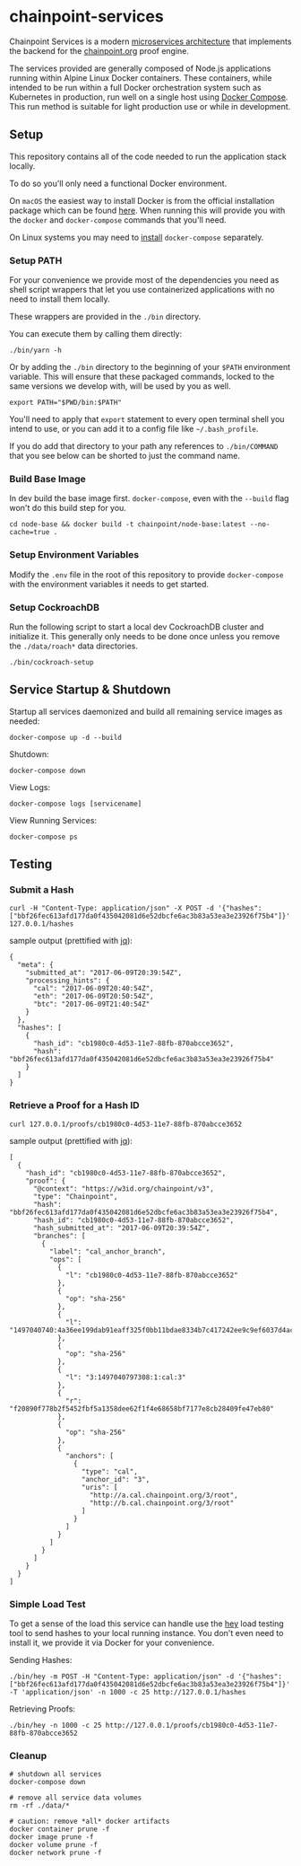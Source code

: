 # chainpoint-services

Chainpoint Services is a modern
[microservices architecture](https://martinfowler.com/articles/microservices.html) that implements the backend for the [chainpoint.org](https://chainpoint.org) proof engine.

The services provided are generally composed of Node.js applications
running within Alpine Linux Docker containers. These containers,
while intended to be run within a full Docker orchestration
system such as Kubernetes in production, run well on a single host
using [Docker Compose](https://docs.docker.com/compose/overview/). This run method is suitable for light production
use or while in development.

## Setup

This repository contains all of the code needed to
run the application stack locally.

To do so you'll only need a functional Docker environment.

On `macOS` the easiest way to install Docker is from the official
installation package which can be found [here](https://www.docker.com/docker-mac). When running
this will provide you with the `docker` and `docker-compose` commands that you'll need.

On Linux systems you may need to [install](https://docs.docker.com/compose/install/) `docker-compose` separately.

### Setup PATH

For your convenience we provide most of the dependencies you need as shell script wrappers
that let you use containerized applications with
no need to install them locally.

These wrappers are provided in the `./bin` directory.

You can execute them by calling them directly:

```
./bin/yarn -h
```

Or by adding the `./bin` directory to the
beginning of your `$PATH` environment variable.
This will ensure that these packaged commands, locked to the same versions we develop with,
will be used by you as well.

```
export PATH="$PWD/bin:$PATH"
```

You'll need to apply that `export` statement to
every open terminal shell you intend to use, or
you can add it to a config file like `~/.bash_profile`.

If you do add that directory to your path any
references to `./bin/COMMAND` that you see below
can be shorted to just the command name.

### Build Base Image

In dev build the base image first. `docker-compose`, even with
the `--build` flag won't do this build step for you.

```
cd node-base && docker build -t chainpoint/node-base:latest --no-cache=true .
```

### Setup Environment Variables

Modify the `.env` file in the root of this repository to
provide `docker-compose` with the environment variables it
needs to get started.

### Setup CockroachDB

Run the following script to start a local dev CockroachDB cluster
and initialize it. This generally only needs to be done once unless
you remove the `./data/roach*` data directories.

```
./bin/cockroach-setup
```

## Service Startup & Shutdown

Startup all services daemonized and build all remaining service images as needed:

```
docker-compose up -d --build
```

Shutdown:

```
docker-compose down
```

View Logs:

```
docker-compose logs [servicename]
```

View Running Services:

```
docker-compose ps
```

## Testing

### Submit a Hash

```
curl -H "Content-Type: application/json" -X POST -d '{"hashes": ["bbf26fec613afd177da0f435042081d6e52dbcfe6ac3b83a53ea3e23926f75b4"]}' 127.0.0.1/hashes
```

sample output (prettified with [jq](https://stedolan.github.io/jq/)):

```
{
  "meta": {
    "submitted_at": "2017-06-09T20:39:54Z",
    "processing_hints": {
      "cal": "2017-06-09T20:40:54Z",
      "eth": "2017-06-09T20:50:54Z",
      "btc": "2017-06-09T21:40:54Z"
    }
  },
  "hashes": [
    {
      "hash_id": "cb1980c0-4d53-11e7-88fb-870abcce3652",
      "hash": "bbf26fec613afd177da0f435042081d6e52dbcfe6ac3b83a53ea3e23926f75b4"
    }
  ]
}
```

### Retrieve a Proof for a Hash ID

```
curl 127.0.0.1/proofs/cb1980c0-4d53-11e7-88fb-870abcce3652
```

sample output (prettified with [jq](https://stedolan.github.io/jq/)):

```
[
  {
    "hash_id": "cb1980c0-4d53-11e7-88fb-870abcce3652",
    "proof": {
      "@context": "https://w3id.org/chainpoint/v3",
      "type": "Chainpoint",
      "hash": "bbf26fec613afd177da0f435042081d6e52dbcfe6ac3b83a53ea3e23926f75b4",
      "hash_id": "cb1980c0-4d53-11e7-88fb-870abcce3652",
      "hash_submitted_at": "2017-06-09T20:39:54Z",
      "branches": [
        {
          "label": "cal_anchor_branch",
          "ops": [
            {
              "l": "cb1980c0-4d53-11e7-88fb-870abcce3652"
            },
            {
              "op": "sha-256"
            },
            {
              "l": "1497040740:4a36ee199dab91eaff325f0bb11bdae8334b7c417242ee9c9ef6037d4ac6a7e3bdbd2693f87156a459725d8b43db729e34f08b290d7c1a80136dfc14445a1f37"
            },
            {
              "op": "sha-256"
            },
            {
              "l": "3:1497040797308:1:cal:3"
            },
            {
              "r": "f20890f778b2f5452fbf5a1358dee62f1f4e68658bf7177e8cb28409fe47eb80"
            },
            {
              "op": "sha-256"
            },
            {
              "anchors": [
                {
                  "type": "cal",
                  "anchor_id": "3",
                  "uris": [
                    "http://a.cal.chainpoint.org/3/root",
                    "http://b.cal.chainpoint.org/3/root"
                  ]
                }
              ]
            }
          ]
        }
      ]
    }
  }
]
```

### Simple Load Test

To get a sense of the load this service can handle use
the [hey](https://github.com/rakyll/hey) load testing tool
to send hashes to your local running instance. You don't even
need to install it, we provide it via Docker for your
convenience.

Sending Hashes:

```
./bin/hey -m POST -H "Content-Type: application/json" -d '{"hashes": ["bbf26fec613afd177da0f435042081d6e52dbcfe6ac3b83a53ea3e23926f75b4"]}' -T 'application/json' -n 1000 -c 25 http://127.0.0.1/hashes
```

Retrieving Proofs:

```
./bin/hey -n 1000 -c 25 http://127.0.0.1/proofs/cb1980c0-4d53-11e7-88fb-870abcce3652
```


### Cleanup

```
# shutdown all services
docker-compose down

# remove all service data volumes
rm -rf ./data/*

# caution: remove *all* docker artifacts
docker container prune -f
docker image prune -f
docker volume prune -f
docker network prune -f
```
